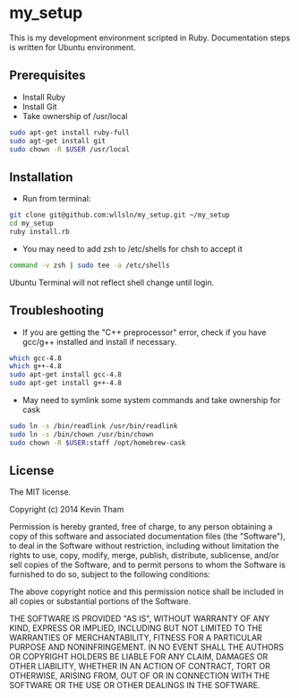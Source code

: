 # my_setup

This is my development environment scripted in Ruby.
Documentation steps is written for Ubuntu environment.

## Prerequisites

* Install Ruby
* Install Git
* Take ownership of /usr/local
```bash
sudo apt-get install ruby-full
sudo agt-get install git
sudo chown -R $USER /usr/local
```

## Installation

* Run from terminal:
```bash
git clone git@github.com:wllsln/my_setup.git ~/my_setup
cd my_setup
ruby install.rb
```
* You may need to add zsh to /etc/shells for chsh to accept it
```bash
command -v zsh | sudo tee -a /etc/shells
```
Ubuntu Terminal will not reflect shell change until login.

## Troubleshooting

* If you are getting the "C++ preprocessor" error, check if you have gcc/g++ installed and install if necessary.
```bash
which gcc-4.8
which g++-4.8
sudo apt-get install gcc-4.8
sudo apt-get install g++-4.8
```
* May need to symlink some system commands and take ownership for cask
```bash
sudo ln -s /bin/readlink /usr/bin/readlink
sudo ln -s /bin/chown /usr/bin/chown
sudo chown -R $USER:staff /opt/homebrew-cask
```

## License

The MIT license.

Copyright (c) 2014 Kevin Tham

Permission is hereby granted, free of charge, to any person obtaining a copy of this software and associated documentation files (the "Software"), to deal in the Software without restriction, including without limitation the rights to use, copy, modify, merge, publish, distribute, sublicense, and/or sell copies of the Software, and to permit persons to whom the Software is furnished to do so, subject to the following conditions:

The above copyright notice and this permission notice shall be included in all copies or substantial portions of the Software.

THE SOFTWARE IS PROVIDED "AS IS", WITHOUT WARRANTY OF ANY KIND, EXPRESS OR IMPLIED, INCLUDING BUT NOT LIMITED TO THE WARRANTIES OF MERCHANTABILITY, FITNESS FOR A PARTICULAR PURPOSE AND NONINFRINGEMENT. IN NO EVENT SHALL THE AUTHORS OR COPYRIGHT HOLDERS BE LIABLE FOR ANY CLAIM, DAMAGES OR OTHER LIABILITY, WHETHER IN AN ACTION OF CONTRACT, TORT OR OTHERWISE, ARISING FROM, OUT OF OR IN CONNECTION WITH THE SOFTWARE OR THE USE OR OTHER DEALINGS IN THE SOFTWARE.
